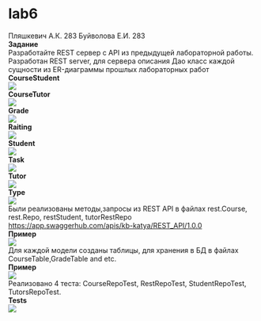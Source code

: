# lab6
Пляшкевич А.К. 28З
Буйволова Е.И. 28З
<br>**Задание**
<br> Разработайте REST сервер с API из предыдущей лабораторной работы.
Разработан REST server, для сервера описания Дао класс каждой сущности из ER-диаграммы прошлых лабораторных работ
<br>**CourseStudent**
<br> <img src=https://cdn.discordapp.com/attachments/758240677070503977/791933883003306014/unknown.png>
<br>**CourseTutor**
<br> <img src=https://cdn.discordapp.com/attachments/758240677070503977/791934031095791626/unknown.png>
<br> **Grade**
<br> <img src=https://cdn.discordapp.com/attachments/758240677070503977/791934136683593778/unknown.png>
<br> **Raiting**
<br> <img src=https://cdn.discordapp.com/attachments/758240677070503977/791934136683593778/unknown.png>
<br> **Student**
<br> <img src=https://cdn.discordapp.com/attachments/758240677070503977/791934173325033472/unknown.png>
<br> **Task**
<br> <img src=https://cdn.discordapp.com/attachments/758240677070503977/791934229096562698/unknown.png>
<br> **Tutor**
<br> <img src=https://cdn.discordapp.com/attachments/758240677070503977/791934265923338280/unknown.png>
<br> **Type**
<br> <img src=https://cdn.discordapp.com/attachments/758240677070503977/791934300903178260/unknown.png>
<br> Были реализованы методы,запросы из REST API в файлах rest.Course, rest.Repo, restStudent, tutorRestRepo
https://app.swaggerhub.com/apis/kb-katya/REST_API/1.0.0
<br> **Пример**
<br> <img src=https://cdn.discordapp.com/attachments/758240677070503977/791936606881710080/unknown.png>
<br> Для каждой модели созданы таблицы, для хранения в БД в файлах CourseTable,GradeTable and etc.
<br> **Пример**
<br> <img src=https://cdn.discordapp.com/attachments/758240677070503977/791937770402349076/unknown.png>
<br> Реализовано 4 теста: CourseRepoTest, RestRepoTest, StudentRepoTest, TutorsRepoTest.
<br> **Tests**
<br> <img src=https://cdn.discordapp.com/attachments/758240677070503977/791939067469889556/unknown.png>

